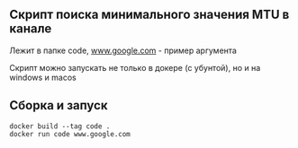 ## Скрипт поиска минимального значения MTU в канале 

Лежит в папке code, www.google.com - пример аргумента

Cкрипт можно запускать не только в докере (с убунтой), но и на windows и macos

## Cборка и запуск

```
docker build --tag code .
docker run code www.google.com
```

